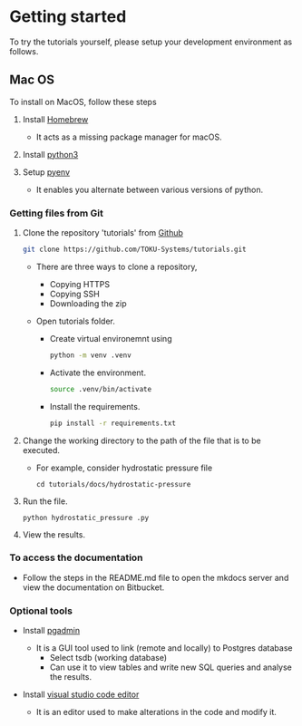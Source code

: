 # Getting started

To try the tutorials yourself, please setup your development environment as follows.

## Mac OS

To install on MacOS, follow these steps

1. Install [Homebrew](https://brew.sh/)

    - It acts as a missing package manager for macOS.

1. Install [python3](https://formulae.brew.sh/formula/python@3.9)

1. Setup [pyenv](https://github.com/pyenv/pyenv)

    - It enables you alternate between various versions of python.

### Getting files from Git

1. Clone the repository 'tutorials' from [Github](https://github.com/TOKU-Systems/tutorials)

    ```sh
    git clone https://github.com/TOKU-Systems/tutorials.git
    ```

    - There are three ways to clone a repository,
        - Copying HTTPS
        - Copying SSH
        - Downloading the zip

    - Open tutorials folder.
        - Create virtual environemnt using

            ```sh
            python -m venv .venv
            ```

        - Activate the environment.

            ```sh
            source .venv/bin/activate
            ```

        - Install the requirements.

            ```sh
            pip install -r requirements.txt
            ```

1. Change the working directory to the path of the file that is to be executed.

    - For example, consider hydrostatic pressure file

        `cd tutorials/docs/hydrostatic-pressure`

1. Run the file.

    `python hydrostatic_pressure .py`

1. View the results.

### To access the documentation

- Follow the steps in the README.md file to open the mkdocs server and view the
documentation on Bitbucket.

### Optional tools

- Install [pgadmin](https://www.pgadmin.org/download/)
    - It is a GUI tool used to link (remote and locally) to Postgres database
        - Select tsdb (working database)
        - Can use it to view tables and write new SQL queries and analyse the results.

- Install [visual studio code editor](https://code.visualstudio.com/download)
    - It is an editor used to make alterations in the code and modify it.

